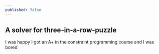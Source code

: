 ```yaml
---
published: false
---
```


## A solver for three-in-a-row-puzzle
  I was happy I got an A+ in the constraint programming course and I was bored
